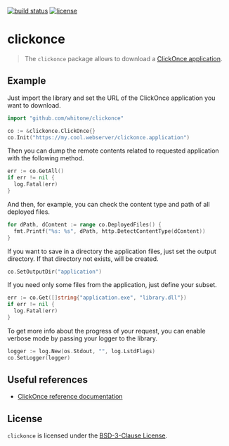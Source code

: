 [![build status](https://travis-ci.com/github/whitone/clickonce.svg?branch=master)](https://travis-ci.org/github/whitone/clickonce)
[![license](https://img.shields.io/github/license/whitone/clickonce)](./LICENSE)

# clickonce

> The `clickonce` package allows to download a [ClickOnce application].

## Example

Just import the library and set the URL of the ClickOnce application you want to download.

```go
import "github.com/whitone/clickonce"

co := &clickonce.ClickOnce{}
co.Init("https://my.cool.webserver/clickonce.application")
```

Then you can dump the remote contents related to requested application with the following method.

```go
err := co.GetAll()
if err != nil {
  log.Fatal(err)
}
```

And then, for example, you can check the content type and path of all deployed files.

```go
for dPath, dContent := range co.DeployedFiles() {
  fmt.Printf("%s: %s", dPath, http.DetectContentType(dContent))
}
```

If you want to save in a directory the application files, just set the output directory.
If that directory not exists, will be created.

```go
co.SetOutputDir("application")
```

If you need only some files from the application, just define your subset.

```go
err := co.Get([]string{"application.exe", "library.dll"})
if err != nil {
  log.Fatal(err)
}
```

To get more info about the progress of your request, you can enable verbose mode by passing your logger to the library.

```go
logger := log.New(os.Stdout, "", log.LstdFlags)
co.SetLogger(logger)
```

## Useful references

- [ClickOnce reference documentation]

## License

`clickonce` is licensed under the [BSD-3-Clause License](./LICENSE).

[ClickOnce application]: https://docs.microsoft.com/en-us/visualstudio/deployment/clickonce-security-and-deployment
[ClickOnce reference documentation]: https://docs.microsoft.com/en-us/visualstudio/deployment/clickonce-reference